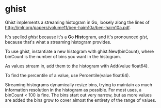 # ghist
Ghist implements a streaming histogram in Go, loosely along the lines of http://jmlr.org/papers/volume11/ben-haim10a/ben-haim10a.pdf.

It's spelled *ghist* because it's a **G**o **Hist**ogram, and it's pronounced *gist*, because that's what a streaming histogram provides.

To use ghist, instantiate a new histogram with ghist.New(binCount), where binCount is the number of bins you want in the histogram.

As values stream in, add them to the histogram with Add(value float64).

To find the percentile of a value, use Percentile(value float64).

Streaming histograms dynamically resize bins, trying to maintain as much information resolution in the histogram as possible. 
For most uses, a binCount < 100 is fine.
The bins start out very narrow, but as more values are added the bins grow to cover almost the entirety of the range of values.
